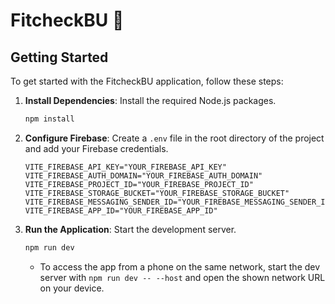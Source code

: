 # FitcheckBU 🌿

## Getting Started

To get started with the FitcheckBU application, follow these steps:

1.  **Install Dependencies**: Install the required Node.js packages.

    ```bash
    npm install
    ```

2.  **Configure Firebase**: Create a `.env` file in the root directory of the project and add your Firebase credentials.

    ```
    VITE_FIREBASE_API_KEY="YOUR_FIREBASE_API_KEY"
    VITE_FIREBASE_AUTH_DOMAIN="YOUR_FIREBASE_AUTH_DOMAIN"
    VITE_FIREBASE_PROJECT_ID="YOUR_FIREBASE_PROJECT_ID"
    VITE_FIREBASE_STORAGE_BUCKET="YOUR_FIREBASE_STORAGE_BUCKET"
    VITE_FIREBASE_MESSAGING_SENDER_ID="YOUR_FIREBASE_MESSAGING_SENDER_ID"
    VITE_FIREBASE_APP_ID="YOUR_FIREBASE_APP_ID"
    ```

3.  **Run the Application**: Start the development server.

    ```bash
    npm run dev
    ```

    - To access the app from a phone on the same network, start the dev server with `npm run dev -- --host` and open the shown network URL on your device.
